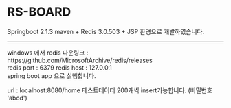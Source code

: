 # RS-BOARD


Springboot 2.1.3 maven + Redis 3.0.503 + JSP 환경으로 개발하였습니다.
<hr>
windows 에서 redis 다운링크 : https://github.com/MicrosoftArchive/redis/releases
<br>
redis port : 6379
redis host : 127.0.0.1
<br>
spring boot app 으로 실행합니다.

url : localhost:8080/home
테스트데이터 200개씩 insert가능합니다. (비밀번호 'abcd')

